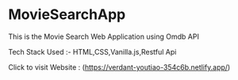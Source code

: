 # MovieSearchApp
This is the Movie Search Web Application using Omdb API 

Tech Stack Used :- HTML,CSS,Vanilla.js,Restful Api

Click to visit Website :  (https://verdant-youtiao-354c6b.netlify.app/)

